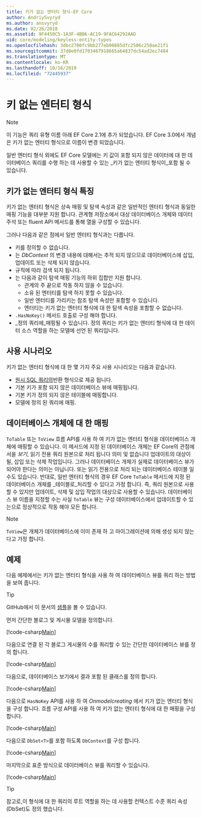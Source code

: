 ```yaml
---
title: 키가 없는 엔터티 형식-EF Core
author: AndriySvyryd
ms.author: ansvyryd
ms.date: 02/26/2018
ms.assetid: 9F4450C5-1A3F-4BB6-AC19-9FAC64292AAD
uid: core/modeling/keyless-entity-types
ms.openlocfilehash: 3dbc2700fc9bb277eb90885dfc2506c250ae21f1
ms.sourcegitcommit: 37d0e0fd1703467918665a64837dc54ad2ec7484
ms.translationtype: MT
ms.contentlocale: ko-KR
ms.lasthandoff: 10/16/2019
ms.locfileid: "72445937"
---
```

# <a name="keyless-entity-types"></a>키 없는 엔터티 형식

> [!NOTE]
> 이 기능은 쿼리 유형 이름 아래 EF Core 2.1에 추가 되었습니다. EF Core 3.0에서 개념은 키가 없는 엔터티 형식으로 이름이 변경 되었습니다.

일반 엔터티 형식 외에도 EF Core 모델에는 키 값이 포함 되지 않은 데이터에 대 한 데이터베이스 쿼리를 수행 하는 데 사용할 수 있는 _키가 없는 엔터티 형식이_포함 될 수 있습니다.

## <a name="keyless-entity-types-characteristics"></a>키가 없는 엔터티 형식 특징

키가 없는 엔터티 형식은 상속 매핑 및 탐색 속성과 같은 일반적인 엔터티 형식과 동일한 매핑 기능을 대부분 지원 합니다. 관계형 저장소에서 대상 데이터베이스 개체와 데이터 주석 또는 fluent API 메서드를 통해 열을 구성할 수 있습니다.

그러나 다음과 같은 점에서 일반 엔터티 형식과는 다릅니다.

- 키를 정의할 수 없습니다.
- 는 _DbContext_ 의 변경 내용에 대해서는 추적 되지 않으므로 데이터베이스에 삽입, 업데이트 또는 삭제 되지 않습니다.
- 규칙에 따라 검색 되지 됩니다.
- 는 다음과 같이 탐색 매핑 기능의 하위 집합만 지원 합니다.
  - 관계의 주 끝으로 작동 하지 않을 수 있습니다.
  - 소유 된 엔터티를 탐색 하지 못할 수 있습니다.
  - 일반 엔터티를 가리키는 참조 탐색 속성만 포함할 수 있습니다.
  - 엔터티는 키가 없는 엔터티 형식에 대 한 탐색 속성을 포함할 수 없습니다.
- `.HasNoKey()` 메서드 호출로 구성 해야 합니다.
- _정의 쿼리에_매핑될 수 있습니다. 정의 쿼리는 키가 없는 엔터티 형식에 대 한 데이터 소스 역할을 하는 모델에 선언 된 쿼리입니다.

## <a name="usage-scenarios"></a>사용 시나리오

키가 없는 엔터티 형식에 대 한 몇 가지 주요 사용 시나리오는 다음과 같습니다.

- [원시 SQL 쿼리의](xref:core/querying/raw-sql)반환 형식으로 제공 됩니다.
- 기본 키가 포함 되지 않은 데이터베이스 뷰에 매핑됩니다.
- 기본 키가 정의 되지 않은 테이블에 매핑합니다.
- 모델에 정의 된 쿼리에 매핑.

## <a name="mapping-to-database-objects"></a>데이터베이스 개체에 대 한 매핑

`ToTable` 또는 `ToView` 흐름 API를 사용 하 여 키가 없는 엔터티 형식을 데이터베이스 개체에 매핑할 수 있습니다. 이 메서드에 지정 된 데이터베이스 개체는 EF Core의 관점에서을 _보기_, 읽기 전용 쿼리 원본으로 처리 됩니다 의미 및 없습니다 업데이트의 대상이 될, 삽입 또는 삭제 작업입니다. 그러나 데이터베이스 개체가 실제로 데이터베이스 뷰가 되어야 한다는 의미는 아닙니다. 또는 읽기 전용으로 처리 되는 데이터베이스 테이블 일 수도 있습니다. 반대로, 일반 엔터티 형식의 경우 EF Core `ToTable` 메서드에 지정 된 데이터베이스 개체를 _테이블로_처리할 수 있다고 가정 합니다. 즉, 쿼리 원본으로 사용할 수 있지만 업데이트, 삭제 및 삽입 작업의 대상으로 사용할 수 있습니다. 데이터베이스 뷰 이름을 지정할 수는 사실 `ToTable` 뷰는 구성 데이터베이스에서 업데이트할 수 있는으로 정상적으로 작동 해야 모든 합니다.

> [!NOTE]
> `ToView`은 개체가 데이터베이스에 이미 존재 하 고 마이그레이션에 의해 생성 되지 않는다고 가정 합니다.

## <a name="example"></a>예제

다음 예제에서는 키가 없는 엔터티 형식을 사용 하 여 데이터베이스 뷰를 쿼리 하는 방법을 보여 줍니다.

> [!TIP]
> GitHub에서 이 문서의 [샘플](https://github.com/aspnet/EntityFramework.Docs/tree/master/samples/core/KeylessEntityTypes)을 볼 수 있습니다.

먼저 간단한 블로그 및 게시물 모델을 정의합니다.

[!code-csharp[Main](../../../samples/core/KeylessEntityTypes/Program.cs#Entities)]

다음으로 연결 된 각 블로그 게시물의 수를 쿼리할 수 있는 간단한 데이터베이스 뷰를 정의 합니다.

[!code-csharp[Main](../../../samples/core/KeylessEntityTypes/Program.cs#View)]

다음으로, 데이터베이스 보기에서 결과 포함 된 클래스를 정의 합니다.

[!code-csharp[Main](../../../samples/core/KeylessEntityTypes/Program.cs#KeylessEntityType)]

다음으로 `HasNoKey` API를 사용 하 여 _Onmodelcreating_ 에서 키가 없는 엔터티 형식을 구성 합니다.
흐름 구성 API를 사용 하 여 키가 없는 엔터티 형식에 대 한 매핑을 구성 합니다.

[!code-csharp[Main](../../../samples/core/KeylessEntityTypes/Program.cs#Configuration)]

다음으로 `DbSet<T>`를 포함 하도록 `DbContext`를 구성 합니다.

[!code-csharp[Main](../../../samples/core/KeylessEntityTypes/Program.cs#DbSet)]

마지막으로 표준 방식으로 데이터베이스 뷰를 쿼리할 수 있습니다.

[!code-csharp[Main](../../../samples/core/KeylessEntityTypes/Program.cs#Query)]

> [!TIP]
> 참고로,이 형식에 대 한 쿼리의 루트 역할을 하는 데 사용할 컨텍스트 수준 쿼리 속성 (DbSet)도 정의 했습니다.
